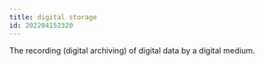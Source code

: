 ```yaml
---
title: digital storage
id: 202204152320
---
```


The recording (digital archiving) of digital data by a digital medium. 
